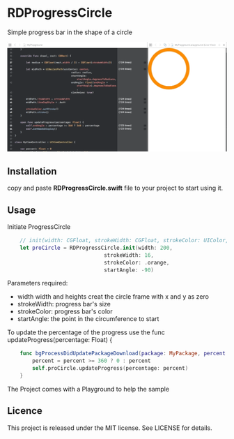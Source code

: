 # RDProgressCircle
Simple progress bar in the shape of a circle

<img src="animation.gif" width="700">

## Installation

copy and paste **RDProgressCircle.swift** file to your project to start using it.

## Usage

Initiate ProgressCircle
```swift
    // init(width: CGFloat, strokeWidth: CGFloat, strokeColor: UIColor, startAngle: Float)
    let proCircle = RDProgressCircle.init(width: 200,
                               strokeWidth: 16,
                               strokeColor: .orange,
                               startAngle: -90)
```
Parameters required:

- width width and heights creat the circle frame with x and y as zero
- strokeWidth: progress bar's size
- strokeColor: progress bar's color
- startAngle: the point in the circumference to start

To update the percentage of the progress use the func updateProgress(percentage: Float) {

```swift
    func bgProcessDidUpdatePackageDownload(package: MyPackage, percent: CGFloat) {
        percent = percent >= 360 ? 0 : percent
        self.proCircle.updateProgress(percentage: percent)
    }
```
 
 The Project comes with a Playground to help the sample
 
 ## Licence
 
 This project is released under the MIT license. See LICENSE for details.
